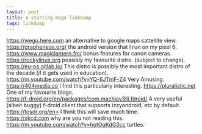 ```yaml
---
layout: post
title: A starting mega linkdump
tags: linkdump
---
```

<https://wego.here.com> an alternative to google maps sattellite view.   
<https://grapheneos.org/> the android version that I run on my pixel 6.   
<https://www.magiclantern.fm/> bonus features for canon cameras.   
<https://rockylinux.org> possibly my favourite distro. (subject to change).   
<https://eu-os.gitlab.io/> This distro is possibly the most important distro of the decade (if it gets used in education).   
<https://m.youtube.com/watch?v=YQ-6JTmF-Z4> Very Amusing.   
<https://404media.co> I find this particularly interesting. 
<https://pluralistic.net> One of my favourite blogs.   
<https://f-droid.org/en/packages/com.machiav3lli.fdroid/> A very useful (albeit buggy) f-droid client that supports izzyondroid, etc by default.   
https://tosdr.org/en> I think this will save much time.   
<https://xkcd.com> why are you not reading this.   
<https://m.youtube.com/watch?v=hotOqKdG3cc> turtles. 
